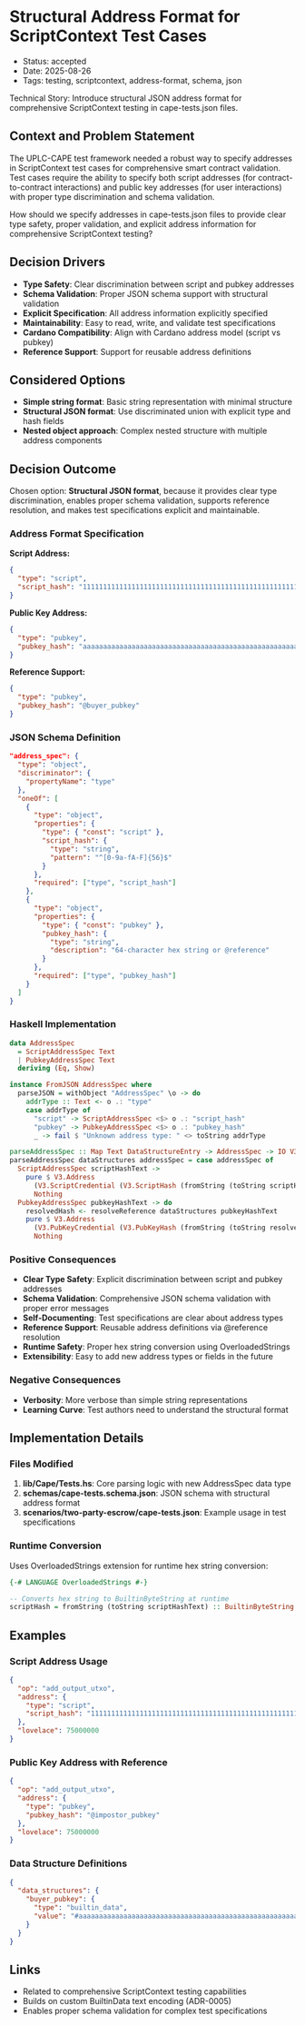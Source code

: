 # Structural Address Format for ScriptContext Test Cases

- Status: accepted
- Date: 2025-08-26
- Tags: testing, scriptcontext, address-format, schema, json

Technical Story: Introduce structural JSON address format for comprehensive ScriptContext testing in cape-tests.json files.

## Context and Problem Statement

The UPLC-CAPE test framework needed a robust way to specify addresses in ScriptContext test cases for comprehensive smart contract validation. Test cases require the ability to specify both script addresses (for contract-to-contract interactions) and public key addresses (for user interactions) with proper type discrimination and schema validation.

How should we specify addresses in cape-tests.json files to provide clear type safety, proper validation, and explicit address information for comprehensive ScriptContext testing?

## Decision Drivers

- **Type Safety**: Clear discrimination between script and pubkey addresses
- **Schema Validation**: Proper JSON schema support with structural validation
- **Explicit Specification**: All address information explicitly specified
- **Maintainability**: Easy to read, write, and validate test specifications
- **Cardano Compatibility**: Align with Cardano address model (script vs pubkey)
- **Reference Support**: Support for reusable address definitions

## Considered Options

- **Simple string format**: Basic string representation with minimal structure
- **Structural JSON format**: Use discriminated union with explicit type and hash fields
- **Nested object approach**: Complex nested structure with multiple address components

## Decision Outcome

Chosen option: **Structural JSON format**, because it provides clear type discrimination, enables proper schema validation, supports reference resolution, and makes test specifications explicit and maintainable.

### Address Format Specification

**Script Address:**

```json
{
  "type": "script",
  "script_hash": "1111111111111111111111111111111111111111111111111111111111"
}
```

**Public Key Address:**

```json
{
  "type": "pubkey",
  "pubkey_hash": "aaaaaaaaaaaaaaaaaaaaaaaaaaaaaaaaaaaaaaaaaaaaaaaaaaaaaaaaaaaaaaaa"
}
```

**Reference Support:**

```json
{
  "type": "pubkey",
  "pubkey_hash": "@buyer_pubkey"
}
```

### JSON Schema Definition

```json
"address_spec": {
  "type": "object",
  "discriminator": {
    "propertyName": "type"
  },
  "oneOf": [
    {
      "type": "object",
      "properties": {
        "type": { "const": "script" },
        "script_hash": {
          "type": "string",
          "pattern": "^[0-9a-fA-F]{56}$"
        }
      },
      "required": ["type", "script_hash"]
    },
    {
      "type": "object",
      "properties": {
        "type": { "const": "pubkey" },
        "pubkey_hash": {
          "type": "string",
          "description": "64-character hex string or @reference"
        }
      },
      "required": ["type", "pubkey_hash"]
    }
  ]
}
```

### Haskell Implementation

```haskell
data AddressSpec
  = ScriptAddressSpec Text
  | PubkeyAddressSpec Text
  deriving (Eq, Show)

instance FromJSON AddressSpec where
  parseJSON = withObject "AddressSpec" \o -> do
    addrType :: Text <- o .: "type"
    case addrType of
      "script" -> ScriptAddressSpec <$> o .: "script_hash"
      "pubkey" -> PubkeyAddressSpec <$> o .: "pubkey_hash"
      _ -> fail $ "Unknown address type: " <> toString addrType

parseAddressSpec :: Map Text DataStructureEntry -> AddressSpec -> IO V3.Address
parseAddressSpec dataStructures addressSpec = case addressSpec of
  ScriptAddressSpec scriptHashText ->
    pure $ V3.Address
      (V3.ScriptCredential (V3.ScriptHash (fromString (toString scriptHashText))))
      Nothing
  PubkeyAddressSpec pubkeyHashText -> do
    resolvedHash <- resolveReference dataStructures pubkeyHashText
    pure $ V3.Address
      (V3.PubKeyCredential (V3.PubKeyHash (fromString (toString resolvedHash))))
      Nothing
```

### Positive Consequences

- **Clear Type Safety**: Explicit discrimination between script and pubkey addresses
- **Schema Validation**: Comprehensive JSON schema validation with proper error messages
- **Self-Documenting**: Test specifications are clear about address types
- **Reference Support**: Reusable address definitions via @reference resolution
- **Runtime Safety**: Proper hex string conversion using OverloadedStrings
- **Extensibility**: Easy to add new address types or fields in the future

### Negative Consequences

- **Verbosity**: More verbose than simple string representations
- **Learning Curve**: Test authors need to understand the structural format

## Implementation Details

### Files Modified

1. **lib/Cape/Tests.hs**: Core parsing logic with new AddressSpec data type
2. **schemas/cape-tests.schema.json**: JSON schema with structural address format
3. **scenarios/two-party-escrow/cape-tests.json**: Example usage in test specifications

### Runtime Conversion

Uses OverloadedStrings extension for runtime hex string conversion:

```haskell
{-# LANGUAGE OverloadedStrings #-}

-- Converts hex string to BuiltinByteString at runtime
scriptHash = fromString (toString scriptHashText) :: BuiltinByteString
```

## Examples

### Script Address Usage

```json
{
  "op": "add_output_utxo",
  "address": {
    "type": "script",
    "script_hash": "1111111111111111111111111111111111111111111111111111111111"
  },
  "lovelace": 75000000
}
```

### Public Key Address with Reference

```json
{
  "op": "add_output_utxo",
  "address": {
    "type": "pubkey",
    "pubkey_hash": "@impostor_pubkey"
  },
  "lovelace": 75000000
}
```

### Data Structure Definitions

```json
{
  "data_structures": {
    "buyer_pubkey": {
      "type": "builtin_data",
      "value": "#aaaaaaaaaaaaaaaaaaaaaaaaaaaaaaaaaaaaaaaaaaaaaaaaaaaaaaaaaaaaaaaa"
    }
  }
}
```

## Links

- Related to comprehensive ScriptContext testing capabilities
- Builds on custom BuiltinData text encoding (ADR-0005)
- Enables proper schema validation for complex test specifications
